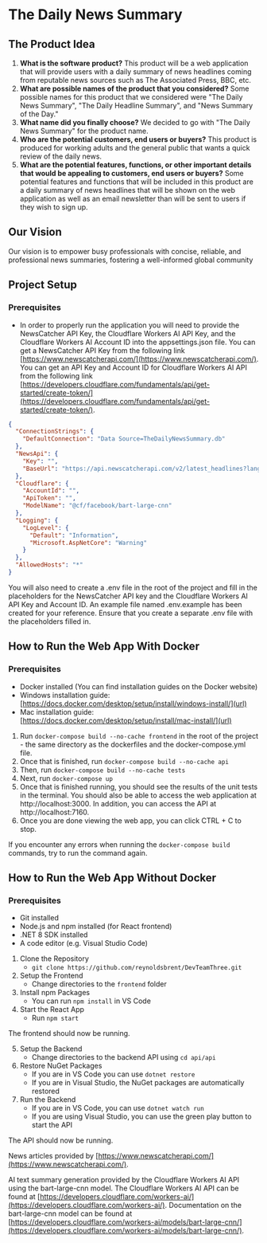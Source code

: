 # The Daily News Summary

## The Product Idea
1. **What is the software product?** This product will be a web application that will provide users with a daily summary of news headlines coming from reputable news sources such as The Associated Press, BBC, etc.
2. **What are possible names of the product that you considered?** Some possible names for this product that we considered were "The Daily News Summary", "The Daily Headline Summary", and "News Summary of the Day."
3. **What name did you finally choose?** We decided to go with "The Daily News Summary" for the product name.
4. **Who are the potential customers, end users or buyers?** This product is produced for working adults and the general public that wants a quick review of the daily news.
5. **What are the potential features, functions, or other important details that would be appealing to customers, end users or buyers?** Some potential features and functions that will be included in this product are a daily summary of news headlines that will be shown on the web application as well as an email newsletter than will be sent to users if they wish to sign up.

## Our Vision
Our vision is to empower busy professionals with concise, reliable, and professional news summaries, fostering a well-informed global community

## Project Setup 
### Prerequisites
- In order to properly run the application you will need to provide the NewsCatcher API Key, the Cloudflare Workers AI API Key, and the Cloudflare Workers AI Account ID into the appsettings.json file. You can get a NewsCatcher API Key from the following link [https://www.newscatcherapi.com/](https://www.newscatcherapi.com/). You can get an API Key and Account ID for Cloudflare Workers AI API from the following link [https://developers.cloudflare.com/fundamentals/api/get-started/create-token/](https://developers.cloudflare.com/fundamentals/api/get-started/create-token/).
``` json 
{
  "ConnectionStrings": {
    "DefaultConnection": "Data Source=TheDailyNewsSummary.db"
  },
  "NewsApi": {
    "Key": "",
    "BaseUrl": "https://api.newscatcherapi.com/v2/latest_headlines?lang=en"
  },
  "Cloudflare": {
    "AccountId": "",
    "ApiToken": "",
    "ModelName": "@cf/facebook/bart-large-cnn"
  },
  "Logging": {
    "LogLevel": {
      "Default": "Information",
      "Microsoft.AspNetCore": "Warning"
    }
  },
  "AllowedHosts": "*"
}
```
You will also need to create a .env file in the root of the project and fill in the placeholders for the NewsCatcher API key and the Cloudflare Workers AI API Key and Account ID. An example file named .env.example has been created for your reference. Ensure that you create a separate .env file with the placeholders filled in.
## How to Run the Web App With Docker
### Prerequisites
- Docker installed (You can find installation guides on the Docker website)
- Windows installation guide: [https://docs.docker.com/desktop/setup/install/windows-install/](url)
- Mac installation guide: [https://docs.docker.com/desktop/setup/install/mac-install/](url)

1. Run `docker-compose build --no-cache frontend` in the root of the project - the same directory as the dockerfiles and the docker-compose.yml file.
2. Once that is finished, run `docker-compose build --no-cache api`
3. Then, run `docker-compose build --no-cache tests`
4. Next, run `docker-compose up`
5. Once that is finished running, you should see the results of the unit tests in the terminal. You should also be able to access the web application at http://localhost:3000. In addition, you can access the API at http://localhost:7160.
6. Once you are done viewing the web app, you can click CTRL + C to stop.

If you encounter any errors when running the `docker-compose build` commands, try to run the command again. 

## How to Run the Web App Without Docker
### Prerequisites
- Git installed
- Node.js and npm installed (for React frontend)
- .NET 8 SDK installed
- A code editor (e.g. Visual Studio Code)

1. Clone the Repository
    - `git clone https://github.com/reynoldsbrent/DevTeamThree.git`
2. Setup the Frontend
    - Change directories to the `frontend` folder
3. Install npm Packages
    - You can run `npm install` in VS Code
4. Start the React App
    - Run `npm start`

The frontend should now be running.

5. Setup the Backend
    - Change directories to the backend API using `cd api/api`
6. Restore NuGet Packages
    - If you are in VS Code you can use `dotnet restore`
    - If you are in Visual Studio, the NuGet packages are automatically restored
7. Run the Backend
    - If you are in VS Code, you can use `dotnet watch run`
    - If you are using Visual Studio, you can use the green play button to start the API

The API should now be running.


News articles provided by [https://www.newscatcherapi.com/](https://www.newscatcherapi.com/).

AI text summary generation provided by the Cloudflare Workers AI API using the bart-large-cnn model. The Cloudflare Workers AI API can be found at [https://developers.cloudflare.com/workers-ai/](https://developers.cloudflare.com/workers-ai/). Documentation on the bart-large-cnn model can be found at [https://developers.cloudflare.com/workers-ai/models/bart-large-cnn/](https://developers.cloudflare.com/workers-ai/models/bart-large-cnn/).